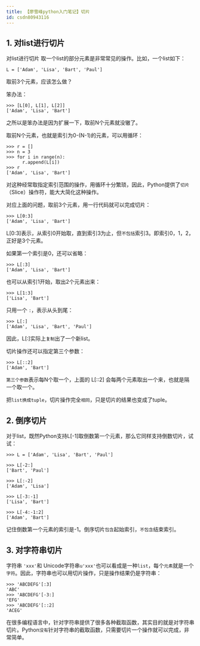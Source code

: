```yaml
---
title: 【廖雪峰python入门笔记】切片
id: csdn80943116
---
```


## 1\. 对list进行切片

对list进行切片
取一个list的部分元素是非常常见的操作。比如，一个list如下：

```
L = ['Adam', 'Lisa', 'Bart', 'Paul']
```

取前3个元素，应该怎么做？

笨办法：

```
>>> [L[0], L[1], L[2]]
['Adam', 'Lisa', 'Bart']
```

之所以是笨办法是因为扩展一下，取前N个元素就没辙了。

取前N个元素，也就是索引为0-(N-1)的元素，可以用循环：

```
>>> r = []
>>> n = 3
>>> for i in range(n):       
      r.append(L[i]) 
>>> r
['Adam', 'Lisa', 'Bart']
```

对这种经常取指定索引范围的操作，用循环十分繁琐，因此，Python提供了`切片`（Slice）操作符，能大大简化这种操作。

对应上面的问题，取前3个元素，用一行代码就可以完成切片：

```
>>> L[0:3]
['Adam', 'Lisa', 'Bart']
```

L[0:3]表示，从索引0开始取，直到索引3为止，但`不包括`索引3。即索引0，1，2，正好是3个元素。

如果第一个索引是0，还可以省略：

```
>>> L[:3]
['Adam', 'Lisa', 'Bart']
```

也可以从索引1开始，取出2个元素出来：

```
>>> L[1:3]
['Lisa', 'Bart']
```

只用一个 `:`，表示从头到尾：

```
>>> L[:]
['Adam', 'Lisa', 'Bart', 'Paul']
```

因此，L[:]实际上`复制`出了一个新list。

切片操作还可以指定第三个参数：

```
>>> L[::2]
['Adam', 'Bart']
```

`第三个参数`表示每N个取一个，上面的 L[::2] 会每两个元素取出一个来，也就是隔一个取一个。

把`list换成tuple`，切片操作完全`相同`，只是切片的结果也变成了tuple。

## 2\. 倒序切片

对于list，既然Python支持L[-1]取倒数第一个元素，那么它同样支持倒数切片，试试：

```
>>> L = ['Adam', 'Lisa', 'Bart', 'Paul']

>>> L[-2:]
['Bart', 'Paul']

>>> L[:-2]
['Adam', 'Lisa']

>>> L[-3:-1]
['Lisa', 'Bart']

>>> L[-4:-1:2]
['Adam', 'Bart']
```

记住倒数第一个元素的索引是-1。倒序切片`包含`起始索引，`不包含`结束索引。

## 3\. 对字符串切片

字符串 `'xxx'`和 Unicode字符串`u'xxx'`也可以看成是一种`list`，每个`元素`就是一个`字符`。因此，字符串也可以用切片操作，只是操作结果仍是字符串：

```
>>> 'ABCDEFG'[:3]
'ABC'
>>> 'ABCDEFG'[-3:]
'EFG'
>>> 'ABCDEFG'[::2]
'ACEG'
```

在很多编程语言中，针对字符串提供了很多各种截取函数，其实目的就是对字符串切片。Python`没有`针对字符串的截取函数，只需要切片一个操作就可以完成，非常简单。